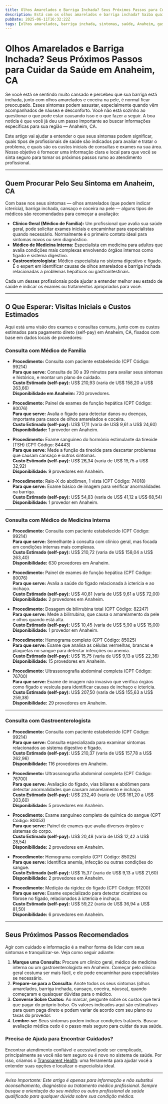```yaml
---
title: Olhos Amarelados e Barriga Inchada? Seus Próximos Passos para Cuidar da Saúde em Anaheim, CA  
description: Está com os olhos amarelados e barriga inchada? Saiba quais especialistas procurar e os custos estimados dos cuidados em Anaheim, CA para orientar seus próximos passos.  
pubDate: 2025-06-11T16:32:22Z  
tags: [olhos amarelados, barriga inchada, sintomas, saúde, Anaheim, gastroenterologia, medicina interna, clínica geral, custos médicos]  
---
```


# Olhos Amarelados e Barriga Inchada? Seus Próximos Passos para Cuidar da Saúde em Anaheim, CA

Se você está se sentindo muito cansado e percebeu que sua barriga está inchada, junto com olhos amarelados e coceira na pele, é normal ficar preocupado. Esses sintomas podem assustar, especialmente quando vêm acompanhados de náusea e desconforto. Você não está sozinho ao questionar o que pode estar causando isso e o que fazer a seguir. A boa notícia é que você já deu um passo importante ao buscar informações específicas para sua região — Anaheim, CA.

Este artigo vai ajudar a entender o que seus sintomas podem significar, quais tipos de profissionais de saúde são indicados para avaliar e tratar o problema, e quais são os custos iniciais de consultas e exames na sua área. Nosso objetivo é fornecer uma informação clara e local para que você se sinta seguro para tomar os próximos passos rumo ao atendimento profissional.

---

## Quem Procurar Pelo Seu Sintoma em Anaheim, CA

Com base nos seus sintomas — olhos amarelados (que podem indicar icterícia), barriga inchada, cansaço e coceira na pele — alguns tipos de médicos são recomendados para começar a avaliação:

- **Clínico Geral (Médico de Família):** Um profissional que avalia sua saúde geral, pode solicitar exames iniciais e encaminhar para especialistas quando necessário. Normalmente é o primeiro contato ideal para sintomas novos ou sem diagnóstico.  
- **Médico de Medicina Interna:** Especialista em medicina para adultos que avalia condições mais complexas envolvendo órgãos internos como fígado e sistema digestivo.  
- **Gastroenterologista:** Médico especialista no sistema digestivo e fígado. É o expert em identificar causas de olhos amarelados e barriga inchada relacionadas a problemas hepáticos ou gastrointestinais.

Cada um desses profissionais pode ajudar a entender melhor seu estado de saúde e indicar os exames ou tratamentos apropriados para você.

---

## O Que Esperar: Visitas Iniciais e Custos Estimados

Aqui está uma visão dos exames e consultas comuns, junto com os custos estimados para pagamento direto (self-pay) em Anaheim, CA, fixados com base em dados locais de provedores:

### Consulta com Médico de Família

- **Procedimento:** Consulta com paciente estabelecido (CPT Código: 99214)  
  **Para que serve:** Consulta de 30 a 39 minutos para avaliar seus sintomas e histórico, e montar um plano de cuidado.  
  **Custo Estimado (self-pay):** US$ 210,93 (varia de US$ 158,20 a US$ 263,66)  
  **Disponibilidade em Anaheim:** 720 provedores.

- **Procedimento:** Painel de exames de função hepática (CPT Código: 80076)  
  **Para que serve:** Avalia o fígado para detectar danos ou doenças, importante para casos de olhos amarelados e coceira.  
  **Custo Estimado (self-pay):** US$ 17,11 (varia de US$ 9,61 a US$ 24,60)  
  **Disponibilidade:** 1 provedor em Anaheim.

- **Procedimento:** Exame sanguíneo do hormônio estimulante da tireoide (TSH) (CPT Código: 84443)  
  **Para que serve:** Mede a função da tireoide para descartar problemas que causam cansaço e outros sintomas.  
  **Custo Estimado (self-pay):** US$ 26,34 (varia de US$ 19,75 a US$ 32,92)  
  **Disponibilidade:** 9 provedores em Anaheim.

- **Procedimento:** Raio-X do abdômen, 1 vista (CPT Código: 74018)  
  **Para que serve:** Exame básico de imagem para verificar anormalidades na barriga.  
  **Custo Estimado (self-pay):** US$ 54,83 (varia de US$ 41,12 a US$ 68,54)  
  **Disponibilidade:** 1 provedor em Anaheim.

---

### Consulta com Médico de Medicina Interna

- **Procedimento:** Consulta com paciente estabelecido (CPT Código: 99214)  
  **Para que serve:** Semelhante à consulta com clínico geral, mas focada em condições internas mais complexas.  
  **Custo Estimado (self-pay):** US$ 210,72 (varia de US$ 158,04 a US$ 263,40)  
  **Disponibilidade:** 630 provedores em Anaheim.

- **Procedimento:** Painel de exames de função hepática (CPT Código: 80076)  
  **Para que serve:** Avalia a saúde do fígado relacionada à icterícia e ao inchaço.  
  **Custo Estimado (self-pay):** US$ 40,81 (varia de US$ 9,61 a US$ 72,00)  
  **Disponibilidade:** 2 provedores em Anaheim.

- **Procedimento:** Dosagem de bilirrubina total (CPT Código: 82247)  
  **Para que serve:** Mede a bilirrubina, que causa o amarelamento da pele e olhos quando está alta.  
  **Custo Estimado (self-pay):** US$ 10,45 (varia de US$ 5,90 a US$ 15,00)  
  **Disponibilidade:** 1 provedor em Anaheim.

- **Procedimento:** Hemograma completo (CPT Código: 85025)  
  **Para que serve:** Exame que analisa as células vermelhas, brancas e plaquetas no sangue para detectar infecções ou anemia.  
  **Custo Estimado (self-pay):** US$ 15,75 (varia de US$ 9,13 a US$ 22,36)  
  **Disponibilidade:** 15 provedores em Anaheim.

- **Procedimento:** Ultrassonografia abdominal completa (CPT Código: 76700)  
  **Para que serve:** Exame de imagem não invasivo que verifica órgãos como fígado e vesícula para identificar causas de inchaço e icterícia.  
  **Custo Estimado (self-pay):** US$ 207,50 (varia de US$ 155,63 a US$ 259,38)  
  **Disponibilidade:** 29 provedores em Anaheim.

---

### Consulta com Gastroenterologista

- **Procedimento:** Consulta com paciente estabelecido (CPT Código: 99214)  
  **Para que serve:** Consulta especializada para examinar sintomas relacionados ao sistema digestivo e fígado.  
  **Custo Estimado (self-pay):** US$ 210,37 (varia de US$ 157,78 a US$ 262,96)  
  **Disponibilidade:** 116 provedores em Anaheim.

- **Procedimento:** Ultrassonografia abdominal completa (CPT Código: 76700)  
  **Para que serve:** Avaliação do fígado, vias biliares e abdômen para detectar anormalidades que causam amarelamento e inchaço.  
  **Custo Estimado (self-pay):** US$ 232,40 (varia de US$ 161,20 a US$ 303,60)  
  **Disponibilidade:** 5 provedores em Anaheim.

- **Procedimento:** Exame sanguíneo completo de química do sangue (CPT Código: 80053)  
  **Para que serve:** Painel de exames que avalia diversos órgãos e sistemas do corpo.  
  **Custo Estimado (self-pay):** US$ 20,48 (varia de US$ 12,42 a US$ 28,54)  
  **Disponibilidade:** 2 provedores em Anaheim.

- **Procedimento:** Hemograma completo (CPT Código: 85025)  
  **Para que serve:** Identifica anemia, infecção ou outras condições do sangue.  
  **Custo Estimado (self-pay):** US$ 15,37 (varia de US$ 9,13 a US$ 21,60)  
  **Disponibilidade:** 2 provedores em Anaheim.

- **Procedimento:** Medição da rigidez do fígado (CPT Código: 91200)  
  **Para que serve:** Exame especializado para detectar cicatrizes ou fibrose no fígado, relacionados à icterícia e inchaço.  
  **Custo Estimado (self-pay):** US$ 59,22 (varia de US$ 36,94 a US$ 81,50)  
  **Disponibilidade:** 6 provedores em Anaheim.

---

## Seus Próximos Passos Recomendados

Agir com cuidado e informação é a melhor forma de lidar com seus sintomas e tranquilizar-se. Veja como seguir adiante:

1. **Marque uma Consulta:** Procure um clínico geral, médico de medicina interna ou um gastroenterologista em Anaheim. Começar pelo clínico geral costuma ser mais fácil, e ele pode encaminhar para especialistas se necessário.  
2. **Prepare-se para a Consulta:** Anote todos os seus sintomas (olhos amarelados, barriga inchada, cansaço, coceira, náusea), quando começaram e quaisquer dúvidas para o médico.  
3. **Converse Sobre Custos:** Ao marcar, pergunte sobre os custos que terá que pagar do próprio bolso. Os valores indicados aqui são estimativas para quem paga direto e podem variar de acordo com seu plano ou taxas do provedor.  
4. **Lembre-se:** Seus sintomas podem indicar condições tratáveis. Buscar avaliação médica cedo é o passo mais seguro para cuidar da sua saúde.

### Precisa de Ajuda para Encontrar Cuidados?

Encontrar atendimento confiável e acessível pode ser complicado, principalmente se você não tem seguro ou é novo no sistema de saúde. Por isso, criamos o [Transparent Health](https://transparenthealth.ai): uma ferramenta para ajudar você a entender suas opções e localizar o especialista ideal.

---

*Aviso Importante: Este artigo é apenas para informação e não substitui aconselhamento, diagnóstico ou tratamento médico profissional. Sempre busque a orientação do seu médico ou outro profissional de saúde qualificado para qualquer dúvida sobre sua condição médica.*